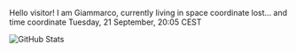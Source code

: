 Hello visitor! I am Giammarco, currently living in space coordinate lost... and time coordinate Tuesday, 21 September, 20:05 CEST

![GitHub Stats](https://github-readme-stats.vercel.app/api?username=grcasanova)
